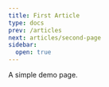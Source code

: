 ```yaml
---
title: First Article
type: docs
prev: /articles
next: articles/second-page
sidebar:
  open: true
---
```


A simple demo page.
